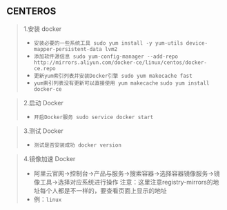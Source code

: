 ## CENTEROS
> 1.安装 docker
>- `安装必要的一些系统工具 sudo yum install -y yum-utils device-mapper-persistent-data lvm2`
>- `添加软件源信息 sudo yum-config-manager --add-repo http://mirrors.aliyun.com/docker-ce/linux/centos/docker-ce.repo`
>- `更新yum索引列表并安装Docker引擎 sudo yum makecache fast`
>- `yum索引列表没有更新可以直接使用 yum makecache` `sudo yum install docker-ce`

> 2.启动 Docker
>- `开启Docker服务 sudo service docker start`

> 3.测试 Docker
>- `测试是否安装成功 docker version`

> 4.镜像加速 Docker
>- 阿里云官网->控制台->产品与服务->搜索容器->选择容器镜像服务->镜像工具->选择对应系统进行操作 注意：这里注意registry-mirrors的地址每个人都是不一样的，要查看页面上显示的地址
>- 例：```linux```
